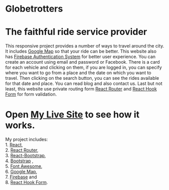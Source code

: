 # Globetrotters
# The faithful ride service provider

This responsive project provides a number of ways to travel around the city. It includes [Google Map](https://developers.google.com/maps/) so that your ride can be better. This website also has [Firebase Authentication System](https://firebase.google.com/docs?authuser=0) for better user experience. You can create an account using email and password or Facebook. There is a card for each vehicle and clicking on them, if you are logged in, you can specify where you want to go from a place and the date on which you want to travel. Then clicking on the search button, you can see the rides available for that date and place. You can read blog and also contact us. Last but not least, this website use private routing form [React Router](https://reactrouter.com/) and [React Hook Form](https://react-hook-form.com/) for form validation.

# Open [My Live Site](https://react-auth-3.web.app/) to see how it works.

My project includes:\
    1. [React](https://reactjs.org/docs/getting-started.html),\
    2. [React Router](https://reactrouter.com/),\
    3. [React-Bootstrap](https://react-bootstrap.github.io/),\
    4. [Bootstrap](https://getbootstrap.com/) ,\
    5. [Font Awesome](https://fontawesome.com/),\
    6. [Google Map](https://developers.google.com/maps/),\
    7. [Firebase](https://firebase.google.com/docs?authuser=0) and\
    8. [React Hook Form](https://react-hook-form.com/).
